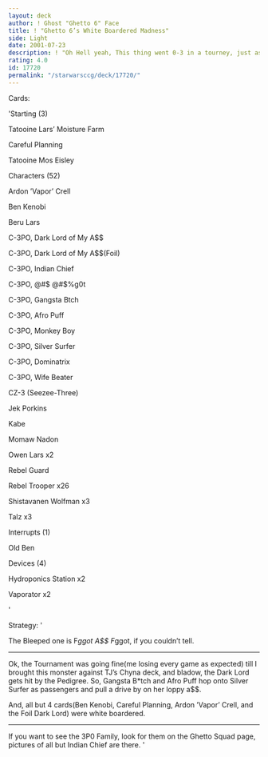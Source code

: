 ```yaml
---
layout: deck
author: ! Ghost "Ghetto 6" Face
title: ! "Ghetto 6’s White Boardered Madness"
side: Light
date: 2001-07-23
description: ! "Oh Hell yeah, This thing went 0-3 in a tourney, just as expected of a deck with 52 chars, half of them being rebel troopers."
rating: 4.0
id: 17720
permalink: "/starwarsccg/deck/17720/"
---
```

Cards: 

'Starting (3)

Tatooine Lars’ Moisture Farm 

Careful Planning

Tatooine Mos Eisley 


Characters (52)

Ardon ’Vapor’ Crell

Ben Kenobi

Beru Lars 

C-3PO, Dark Lord of My A$$

C-3PO, Dark Lord of My A$$(Foil)

C-3PO, Indian Chief

C-3PO, @#$%g0t A$$ @#$%g0t

C-3PO, Gangsta Btch

C-3PO, Afro Puff

C-3PO, Monkey Boy

C-3PO, Silver Surfer

C-3PO, Dominatrix

C-3PO, Wife Beater

CZ-3 (Seezee-Three) 

Jek Porkins 

Kabe 

Momaw Nadon 

Owen Lars  x2

Rebel Guard 

Rebel Trooper  x26

Shistavanen Wolfman  x3

Talz  x3


Interrupts (1)

Old Ben 


Devices (4)

Hydroponics Station  x2

Vaporator  x2

'

Strategy: '

The Bleeped one is F*ggot A$$ F*ggot, if you couldn’t tell.

****************************************

Ok, the Tournament was going fine(me losing every game as expected) till I brought this monster against TJ’s Chyna deck, and bladow, the Dark Lord gets hit by the Pedigree.  So, Gangsta B*tch and Afro Puff hop onto Silver Surfer as passengers and pull a drive by on her loppy a$$.  

And, all but 4 cards(Ben Kenobi, Careful Planning, Ardon ’Vapor’ Crell, and the Foil Dark Lord) were white boardered. 

***************************************

If you want to see the 3P0 Family, look for them on the Ghetto Squad page, pictures of all but Indian Chief are there. '
